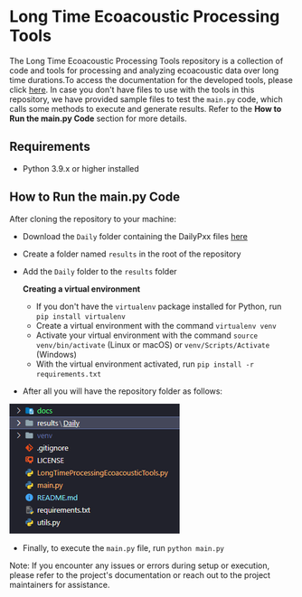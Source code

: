 # Long Time Ecoacoustic Processing Tools

The Long Time Ecoacoustic Processing Tools repository is a collection of code and tools for processing and analyzing 
ecoacoustic data over long time durations.To access the documentation for the developed tools, 
please click [here](./docs/tools.md). In case you don't have files to use with the tools in this repository, we have 
provided sample files to test the `main.py` code, which calls some methods to execute and generate results. Refer to the 
**How to Run the main.py Code** section for more details.

## Requirements
- Python 3.9.x or higher installed

## How to Run the main.py Code

After cloning the repository to your machine:
- Download the `Daily` folder containing the DailyPxx files [here]()
- Create a folder named `results` in the root of the repository
- Add the `Daily` folder to the `results` folder

  **Creating a virtual environment**
    - If you don't have the `virtualenv` package installed for Python, run `pip install virtualenv`
    - Create a virtual environment with the command `virtualenv venv`
    - Activate your virtual environment with the command `source venv/bin/activate` (Linux or macOS) or `venv/Scripts/Activate` (Windows)
    - With the virtual environment activated, run `pip install -r requirements.txt`

- After all you will have the repository folder as follows:

![image](./docs/images/dir_repository.png)

- Finally, to execute the `main.py` file, run `python main.py`

Note: If you encounter any issues or errors during setup or execution, please refer to the project's documentation or reach out to the project maintainers for assistance.

